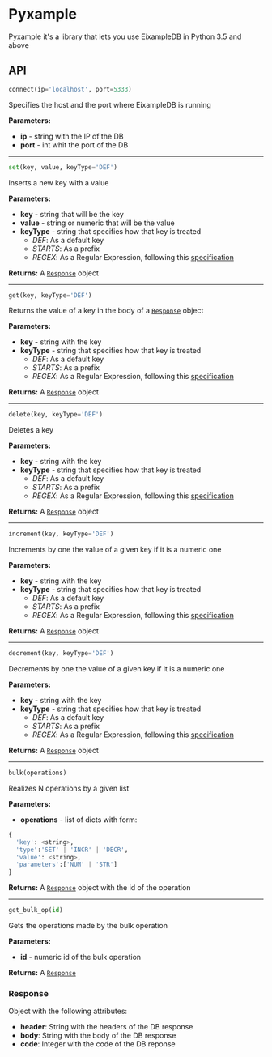 # Pyxample
Pyxample it's a library that lets you use EixampleDB in Python 3.5 and above  
  
## API

```python
connect(ip='localhost', port=5333)
```
Specifies the host and the port where EixampleDB is running  
  
**Parameters:**  
- **ip** - string with the IP of the DB
- **port** - int whit the port of the DB  
  
---
  
```python
set(key, value, keyType='DEF')
```
Inserts a new key with a value  
  
**Parameters:**  
- **key** - string that will be the key
- **value** - string or numeric that will be the value  
- **keyType** - string that specifies how that key is treated  
  - *DEF*: As a default key  
  - *STARTS*: As a prefix  
  - *REGEX*: As a Regular Expression, following this [specification](https://docs.oracle.com/javase/7/docs/api/java/util/regex/Pattern.html)  
    
**Returns:** A [`Response`](#response) object  

---

```python
get(key, keyType='DEF')
```
Returns the value of a key in the body of a [`Response`](#response) object  
  
**Parameters:**  
- **key** - string with the key
- **keyType** - string that specifies how that key is treated  
  - *DEF*: As a default key  
  - *STARTS*: As a prefix  
  - *REGEX*: As a Regular Expression, following this [specification](https://docs.oracle.com/javase/7/docs/api/java/util/regex/Pattern.html)  
    
**Returns:** A [`Response`](#response) object  
  
---
  
```python
delete(key, keyType='DEF')
```
Deletes a key
  
**Parameters:**  
- **key** - string with the key
- **keyType** - string that specifies how that key is treated  
  - *DEF*: As a default key  
  - *STARTS*: As a prefix  
  - *REGEX*: As a Regular Expression, following this [specification](https://docs.oracle.com/javase/7/docs/api/java/util/regex/Pattern.html)  
    
**Returns:** A [`Response`](#response) object  

---

```python
increment(key, keyType='DEF')
```
Increments by one the value of a given key if it is a numeric one  
  
**Parameters:**  
- **key** - string with the key
- **keyType** - string that specifies how that key is treated  
  - *DEF*: As a default key  
  - *STARTS*: As a prefix  
  - *REGEX*: As a Regular Expression, following this [specification](https://docs.oracle.com/javase/7/docs/api/java/util/regex/Pattern.html)  
    
**Returns:** A [`Response`](#response) object  
  
---
  
```python
decrement(key, keyType='DEF')
```
Decrements by one the value of a given key if it is a numeric one  
  
**Parameters:**  
- **key** - string with the key
- **keyType** - string that specifies how that key is treated  
  - *DEF*: As a default key  
  - *STARTS*: As a prefix  
  - *REGEX*: As a Regular Expression, following this [specification](https://docs.oracle.com/javase/7/docs/api/java/util/regex/Pattern.html)  
    
**Returns:** A [`Response`](#response) object  

---
  
```python
bulk(operations)
```
Realizes N operations by a given list
  
**Parameters:**  
- **operations** - list of dicts with form:
```python  
{  
  'key': <string>,  
  'type':'SET' | 'INCR' | 'DECR',  
  'value': <string>,  
  'parameters':['NUM' | 'STR']  
}  
```
    
**Returns:** A [`Response`](#response) object with the id of the operation  
  
---
  
```python
get_bulk_op(id)
```
Gets the operations made by the bulk operation
  
**Parameters:**  
- **id** - numeric id of the bulk operation
    
**Returns:** A [`Response`](#response)

### Response
Object with the following attributes:
- **header**: String with the headers of the DB response
- **body**: String with the body of the DB response
- **code**: Integer with the code of the DB reponse
